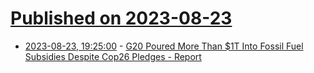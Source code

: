 # [Published on 2023-08-23](index.md)

* [2023-08-23, 19:25:00](https://news.slashdot.org/story/23/08/23/1848200/g20-poured-more-than-1t-into-fossil-fuel-subsidies-despite-cop26-pledges---report?utm_source=rss1.0mainlinkanon&utm_medium=feed) - [G20 Poured More Than $1T Into Fossil Fuel Subsidies Despite Cop26 Pledges - Report](https://news.slashdot.org/story/23/08/23/1848200/g20-poured-more-than-1t-into-fossil-fuel-subsidies-despite-cop26-pledges---report?utm_source=rss1.0mainlinkanon&utm_medium=feed)
